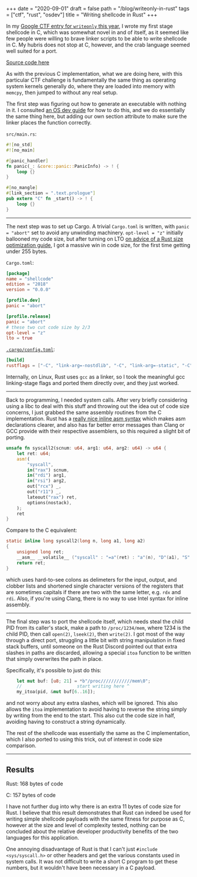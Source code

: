 +++
date = "2020-09-01"
draft = false
path = "/blog/writeonly-in-rust"
tags = ["ctf", "rust", "osdev"]
title = "Writing shellcode in Rust"
+++

In my [Google CTF entry for `writeonly` this year](https://lfcode.ca/blog/gctf-2020-writeonly),
I wrote my first stage shellcode in C, which was somewhat novel in and of
itself, as it seemed like few people were willing to brave linker scripts to be
able to write shellcode in C. My hubris does not stop at C, however, and the
crab language seemed well suited for a port.

[Source code here](https://github.com/lf-/ctf/tree/main/writeonly.rs)

As with the previous C implementation, what we are doing here, with this
particular CTF challenge is fundamentally the same thing as operating system
kernels generally do, where they are loaded into memory with `memcpy`, then
jumped to without any real setup.

The first step was figuring out how to generate an executable with nothing in
it. I consulted [an OS dev guide](https://os.phil-opp.com/freestanding-rust-binary/)
for how to do this, and we do essentially the same thing here, but adding our
own section attribute to make sure the linker places the function correctly.

`src/main.rs`:

```rust
#![no_std]
#![no_main]

#[panic_handler]
fn panic(_: &core::panic::PanicInfo) -> ! {
    loop {}
}

#[no_mangle]
#[link_section = ".text.prologue"]
pub extern "C" fn _start() -> ! {
    loop {}
}
```

-----

The next step was to set up Cargo. A trivial `Cargo.toml` is written, with
`panic = "abort"` set to avoid any unwinding machinery. `opt-level = "z"`
initially ballooned my code size, but after turning on LTO
[on advice of a Rust size optimization guide](https://github.com/johnthagen/min-sized-rust),
I got a massive win in code size, for the first time getting under 255 bytes.

`Cargo.toml`:

```toml
[package]
name = "shellcode"
edition = "2018"
version = "0.0.0"

[profile.dev]
panic = "abort"

[profile.release]
panic = "abort"
# these two cut code size by 2/3
opt-level = "z"
lto = true
```


[`.cargo/config.toml`](https://doc.rust-lang.org/cargo/reference/config.html):

```toml
[build]
rustflags = ["-C", "link-arg=-nostdlib", "-C", "link-arg=-static", "-C", "link-arg=-Wl,-Tshellcode.ld,--build-id=none"]
```

Internally, on Linux, Rust uses `gcc` as a linker, so I took the meaningful gcc
linking-stage flags and ported them directly over, and they just worked.

-----

Back to programming, I needed system calls. After very briefly considering
using a libc to deal with this stuff and throwing out the idea out of code size
concerns, I just grabbed the same assembly routines from the C implementation.
Rust has a [really nice inline asm syntax](https://github.com/rust-lang/rfcs/blob/master/text/2873-inline-asm.md)
which makes asm declarations clearer, and also has far better error messages
than Clang or GCC provide with their respective assemblers, so this required a
slight bit of porting.

```rust
unsafe fn syscall2(scnum: u64, arg1: u64, arg2: u64) -> u64 {
    let ret: u64;
    asm!(
        "syscall",
        in("rax") scnum,
        in("rdi") arg1,
        in("rsi") arg2,
        out("rcx") _,
        out("r11") _,
        lateout("rax") ret,
        options(nostack),
    );
    ret
}
```

Compare to the C equivalent:

```c
static inline long syscall2(long n, long a1, long a2)
{
    unsigned long ret;
    __asm__ __volatile__ ("syscall" : "=a"(ret) : "a"(n), "D"(a1), "S"(a2) : "rcx", "r11", "memory");
    return ret;
}
```

which uses hard-to-see colons as delimeters for the input, output, and clobber
lists and shortened single character versions of the registers that are
sometimes capitals if there are two with the same letter, e.g. `rdx` and `rdi`.
Also, if you're using Clang, there is no way to use Intel syntax for inline
assembly.

-----

The final step was to port the shellcode itself, which needs steal the child
PID from its caller's stack, make a path to `/proc/1234/mem`, where 1234 is the
child PID, then call `open(2)`, `lseek(2)`, then `write(2)`. I got most of the
way through a direct port, struggling a little bit with string manipulation in
fixed stack buffers, until someone on the Rust Discord pointed out that extra
slashes in paths are discarded, allowing a special `itoa` function to be
written that simply overwrites the path in place.

Specifically, it's possible to just do this:

```rust
    let mut buf: [u8; 21] = *b"/proc////////////mem\0";
    //                     start writing here ^
    my_itoa(pid, &mut buf[6..16]);
```

and not worry about any extra slashes, which will be ignored. This also allows
the `itoa` implementation to avoid having to reverse the string simply by
writing from the end to the start. This also cut the code size in half,
avoiding having to construct a string dynamically.

The rest of the shellcode was essentially the same as the C implementation,
which I also ported to using this trick, out of interest in code size
comparison.

-----

## Results

Rust: 168 bytes of code

C: 157 bytes of code

I have not further dug into why there is an extra 11 bytes of code size for
Rust. I believe that this result demonstrates that Rust can indeed be used for
writing simple shellcode payloads with the same fitness for purpose as C,
however at the size and level of complexity tested, nothing can be concluded
about the relative developer productivity benefits of the two languages for
this application.

One annoying disadvantage of Rust is that I can't just `#include
<sys/syscall.h>` or other headers and get the various constants used in system
calls. It was not difficult to write a short C program to get these numbers,
but it wouldn't have been necessary in a C payload.
